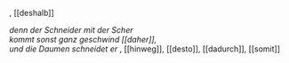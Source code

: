 , [[deshalb]]

*denn der Schneider mit der Scher*  
*kommt sonst ganz geschwind [[daher]],*  
*und die Daumen schneidet er*  , [[hinweg]], [[desto]], [[dadurch]], [[somit]]
